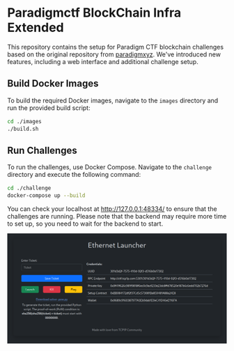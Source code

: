 # Paradigmctf BlockChain Infra Extended

This repository contains the setup for Paradigm CTF blockchain challenges based on the original repository from [paradigmxyz](https://github.com/paradigmxyz/paradigm-ctf-infrastructure/tree/master). We've introduced new features, including a web interface and additional challenge setup.

## Build Docker Images

To build the required Docker images, navigate to the `images` directory and run the provided build script:

```sh
cd ./images
./build.sh
```

## Run Challenges

To run the challenges, use Docker Compose. Navigate to the `challenge` directory and execute the following command:

```sh
cd ./challenge
docker-compose up --build
```

You can check your localhost at http://127.0.0.1:48334/ to ensure that the challenges are running. Please note that the backend may require more time to set up, so you need to wait for the backend to start.

![Web Interface](image.png)
